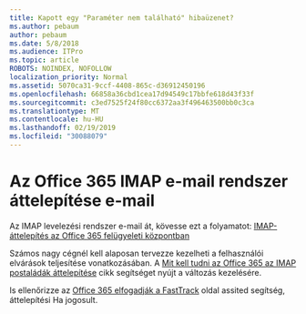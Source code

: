 ```yaml
---
title: Kapott egy "Paraméter nem található" hibaüzenet?
ms.author: pebaum
author: pebaum
ms.date: 5/8/2018
ms.audience: ITPro
ms.topic: article
ROBOTS: NOINDEX, NOFOLLOW
localization_priority: Normal
ms.assetid: 5070ca31-9ccf-4408-865c-d36912450196
ms.openlocfilehash: 66858a36cbd1cea17d94549c17bbfe618d43f33f
ms.sourcegitcommit: c3ed7525f24f80cc6372aa3f496463500bb0c3ca
ms.translationtype: MT
ms.contentlocale: hu-HU
ms.lasthandoff: 02/19/2019
ms.locfileid: "30088079"
---
```

# <a name="migrating-email-from-imap-email-system-to-office-365"></a>Az Office 365 IMAP e-mail rendszer áttelepítése e-mail

Az IMAP levelezési rendszer e-mail át, kövesse ezt a folyamatot: [IMAP-áttelepítés az Office 365 felügyeleti központban](https://support.office.com/article/4682f2e4-f720-4868-91ab-207f5b0c325d)
  
Számos nagy cégnél kell alaposan tervezze kezelheti a felhasználói elvárások teljesítése vonatkozásában. A [Mit kell tudni az Office 365 az IMAP postaládák áttelepítése](https://docs.microsoft.com/en-us/Exchange/mailbox-migration/migrating-imap-mailboxes/migrating-imap-mailboxes) cikk segítséget nyújt a változás kezelésére. 

Is ellenőrizze az [Office 365 elfogadják a FastTrack](https://www.microsoft.com/fasttrack/microsoft-365/office-365) oldal assited segítség, áttelepítési Ha jogosult.
  

